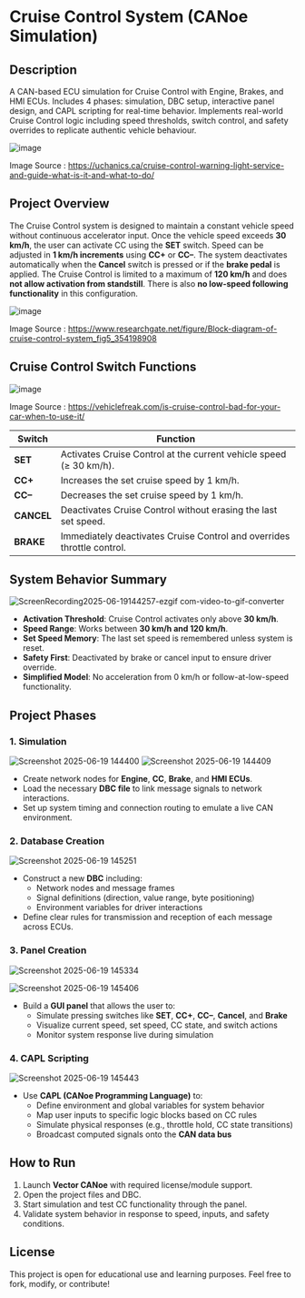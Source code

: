 # Cruise Control System (CANoe Simulation)

## Description  
A CAN-based ECU simulation for Cruise Control with Engine, Brakes, and HMI ECUs. Includes 4 phases: simulation, DBC setup, interactive panel design, and CAPL scripting for real-time behavior. Implements real-world Cruise Control logic including speed thresholds, switch control, and safety overrides to replicate authentic vehicle behaviour. 

![image](https://github.com/user-attachments/assets/d60a7c3f-b94c-4ec6-8b75-e9991a957a7b)

Image Source : https://uchanics.ca/cruise-control-warning-light-service-and-guide-what-is-it-and-what-to-do/

## Project Overview  
The Cruise Control system is designed to maintain a constant vehicle speed without continuous accelerator input. Once the vehicle speed exceeds **30 km/h**, the user can activate CC using the **SET** switch. Speed can be adjusted in **1 km/h increments** using **CC+** or **CC–**. The system deactivates automatically when the **Cancel** switch is pressed or if the **brake pedal** is applied. The Cruise Control is limited to a maximum of **120 km/h** and does **not allow activation from standstill**. There is also **no low-speed following functionality** in this configuration.

![image](https://github.com/user-attachments/assets/c7f441ef-86ef-486a-bcfd-85ca705183dc)

Image Source : https://www.researchgate.net/figure/Block-diagram-of-cruise-control-system_fig5_354198908

## Cruise Control Switch Functions  

![image](https://github.com/user-attachments/assets/75665d95-e774-4f8b-b28f-877afb327e5a)

Image Source : https://vehiclefreak.com/is-cruise-control-bad-for-your-car-when-to-use-it/


| Switch        | Function                                                                 |
|---------------|--------------------------------------------------------------------------|
| **SET**       | Activates Cruise Control at the current vehicle speed (≥ 30 km/h).       |
| **CC+**       | Increases the set cruise speed by 1 km/h.                                |
| **CC–**       | Decreases the set cruise speed by 1 km/h.                                |
| **CANCEL**    | Deactivates Cruise Control without erasing the last set speed.           |
| **BRAKE**     | Immediately deactivates Cruise Control and overrides throttle control.   |

## System Behavior Summary  

![ScreenRecording2025-06-19144257-ezgif com-video-to-gif-converter](https://github.com/user-attachments/assets/952a280e-77a7-4d29-9758-e439115d3428)


- **Activation Threshold**: Cruise Control activates only above **30 km/h**.  
- **Speed Range**: Works between **30 km/h and 120 km/h**.  
- **Set Speed Memory**: The last set speed is remembered unless system is reset.  
- **Safety First**: Deactivated by brake or cancel input to ensure driver override.  
- **Simplified Model**: No acceleration from 0 km/h or follow-at-low-speed functionality.

## Project Phases  

### 1. Simulation  
![Screenshot 2025-06-19 144400](https://github.com/user-attachments/assets/1246cd08-54b6-4ba2-8bba-6befd16256e4)
![Screenshot 2025-06-19 144409](https://github.com/user-attachments/assets/b4ca0c96-d3d6-4b0d-848a-9c8977413c24)


- Create network nodes for **Engine**, **CC**, **Brake**, and **HMI ECUs**.  
- Load the necessary **DBC file** to link message signals to network interactions.  
- Set up system timing and connection routing to emulate a live CAN environment.  

### 2. Database Creation  
![Screenshot 2025-06-19 145251](https://github.com/user-attachments/assets/00d80fd8-e2c8-44aa-a629-126bad192b1a)


- Construct a new **DBC** including:  
  - Network nodes and message frames  
  - Signal definitions (direction, value range, byte positioning)  
  - Environment variables for driver interactions  
- Define clear rules for transmission and reception of each message across ECUs.  

### 3. Panel Creation  
![Screenshot 2025-06-19 145334](https://github.com/user-attachments/assets/1bf76cf2-9f6f-4b1e-9cfd-b22e2cb4bb9c)

![Screenshot 2025-06-19 145406](https://github.com/user-attachments/assets/6fe98906-0ecd-4718-a7be-9f1bed4ceb3b)


- Build a **GUI panel** that allows the user to:  
  - Simulate pressing switches like **SET**, **CC+**, **CC–**, **Cancel**, and **Brake**  
  - Visualize current speed, set speed, CC state, and switch actions  
  - Monitor system response live during simulation  

### 4. CAPL Scripting  
![Screenshot 2025-06-19 145443](https://github.com/user-attachments/assets/a70041ba-c846-420e-b5b8-5446c46a3fde)

- Use **CAPL (CANoe Programming Language)** to:  
  - Define environment and global variables for system behavior  
  - Map user inputs to specific logic blocks based on CC rules  
  - Simulate physical responses (e.g., throttle hold, CC state transitions)  
  - Broadcast computed signals onto the **CAN data bus**

## How to Run  
1. Launch **Vector CANoe** with required license/module support.  
2. Open the project files and DBC.  
3. Start simulation and test CC functionality through the panel.  
4. Validate system behavior in response to speed, inputs, and safety conditions.


## License  
This project is open for educational use and learning purposes. Feel free to fork, modify, or contribute!
